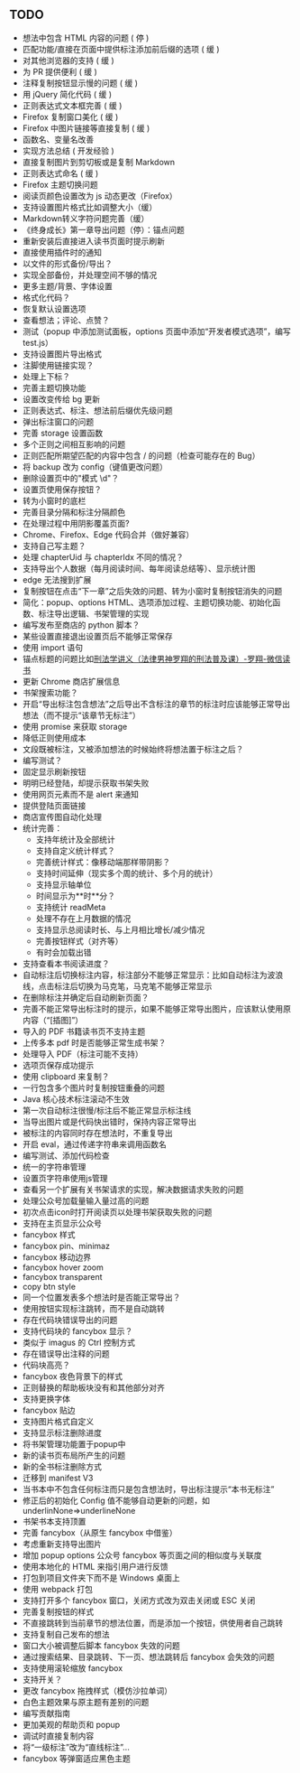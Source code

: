 ## TODO

- 想法中包含 HTML 内容的问题 ( 停 )
- 匹配功能/直接在页面中提供标注添加前后缀的选项 ( 缓 )
- 对其他浏览器的支持 ( 缓 )
- 为 PR 提供便利 ( 缓 )
- 注释复制按钮显示慢的问题 ( 缓 )
- 用 jQuery 简化代码 ( 缓 )
- 正则表达式文本框完善 ( 缓 )
- Firefox 复制窗口美化 ( 缓 )
- Firefox 中图片链接等直接复制 ( 缓 )
- 函数名、变量名改善
- 实现方法总结 ( 开发经验 )
- 直接复制图片到剪切板或是复制 Markdown
- 正则表达式命名 ( 缓 )
- Firefox 主题切换问题
- 阅读页颜色设置改为 js 动态更改（Firefox）
- 支持设置图片格式比如调整大小（缓）
- Markdown转义字符问题完善（缓）
- 《终身成长》第一章导出问题（停）：锚点问题
- 重新安装后直接进入读书页面时提示刷新
- 直接使用插件时的通知
- 以文件的形式备份/导出？
- 实现全部备份，并处理空间不够的情况
- 更多主题/背景、字体设置
- 格式化代码？
- 恢复默认设置选项
- 查看想法；评论、点赞？
- 测试（popup 中添加测试面板，options 页面中添加“开发者模式选项”，编写 test.js）
- 支持设置图片导出格式
- 注脚使用链接实现？
- 处理上下标？
- 完善主题切换功能
- 设置改变传给 bg 更新
- 正则表达式、标注、想法前后缀优先级问题
- 弹出标注窗口的问题
- 完善 storage 设置函数
- 多个正则之间相互影响的问题
- 正则匹配所期望匹配的内容中包含 / 的问题（检查可能存在的 Bug）
- 将 backup 改为 config（键值更改问题）
- 删除设置页中的"模式 \d"？
- 设置页使用保存按钮？
- 转为小窗时的底栏
- 完善目录分隔和标注分隔颜色
- 在处理过程中用阴影覆盖页面?
- Chrome、Firefox、Edge 代码合并（做好兼容）
- 支持自己写主题？
- 处理 chapterUid 与 chapterIdx 不同的情况？
- 支持导出个人数据（每月阅读时间、每年阅读总结等）、显示统计图
- edge 无法搜到扩展
- 复制按钮在点击“下一章”之后失效的问题、转为小窗时复制按钮消失的问题
- 简化：popup、options HTML、选项添加过程、主题切换功能、初始化函数、标注导出逻辑、书架管理的实现
- 编写发布至商店的 python 脚本？
- 某些设置直接退出设置页后不能够正常保存
- 使用 import 语句
- 锚点标题的问题比如[刑法学讲义（法律男神罗翔的刑法普及课）-罗翔-微信读书](https://weread.qq.com/web/reader/48032df071f3ab37480b27ak16732dc0161679091c5aeb1)
- 更新 Chrome 商店扩展信息
- 书架搜索功能？
- 开启“导出标注包含想法”之后导出不含标注的章节的标注时应该能够正常导出想法（而不提示“该章节无标注”）
- 使用 promise 来获取 storage
- 降低正则使用成本
- 文段既被标注，又被添加想法的时候始终将想法置于标注之后？
- 编写测试？
- 固定显示刷新按钮
- 明明已经登陆，却提示获取书架失败
- 使用网页元素而不是 alert 来通知
- 提供登陆页面链接
- 商店宣传图自动化处理
- 统计完善：
  - 支持年统计及全部统计
  - 支持自定义统计样式？
  - 完善统计样式：像移动端那样带阴影？
  - 支持时间延伸（现实多个周的统计、多个月的统计）
  - 支持显示轴单位
  - 时间显示为\*\*时\*\*分？
  - 支持统计 readMeta
  - 处理不存在上月数据的情况
  - 支持显示总阅读时长、与上月相比增长/减少情况
  - 完善按钮样式（对齐等）
  - 有时会加载出错
- 支持查看本书阅读进度？
- 自动标注后切换标注内容，标注部分不能够正常显示：比如自动标注为波浪线，点击标注后切换为马克笔，马克笔不能够正常显示
- 在删除标注并确定后自动刷新页面？
- 完善不能正常导出标注时的提示，如果不能够正常导出图片，应该默认使用原内容（“[插图]”）
- 导入的 PDF 书籍读书页不支持主题
- 上传多本 pdf 时是否能够正常生成书架？
- 处理导入 PDF（标注可能不支持）
- 选项页保存成功提示
- 使用 clipboard 来复制？
- 一行包含多个图片时复制按钮重叠的问题
- Java 核心技术标注滚动不生效
- 第一次自动标注很慢/标注后不能正常显示标注线
- 当导出图片或是代码快出错时，保持内容正常导出
- 被标注的内容同时存在想法时，不重复导出
- 开启 eval，通过传递字符串来调用函数名
- 编写测试、添加代码检查
- 统一的字符串管理
- 设置页字符串使用js管理
- 查看另一个扩展有关书架请求的实现，解决数据请求失败的问题
- 处理公众号加载量输入量过高的问题
- 初次点击icon时打开阅读页以处理书架获取失败的问题
- 支持在主页显示公众号
- fancybox 样式
- fancybox pin、minimaz
- fancybox 移动边界
- fancybox hover zoom
- fancybox transparent
- copy btn style
- 同一个位置发表多个想法时是否能正常导出？
- 使用按钮实现标注跳转，而不是自动跳转
- 存在代码块错误导出的问题
- 支持代码块的 fancybox 显示？
- 类似于 imagus 的 Ctrl 控制方式
- 存在错误导出注释的问题
- 代码块高亮？
- fancybox 夜色背景下的样式
- 正则替换的帮助板块没有和其他部分对齐
- 支持更换字体
- fancybox 贴边
- 支持图片格式自定义
- 支持显示标注删除进度
- 将书架管理功能置于popup中
- 新的读书页布局所产生的问题
- 新的全书标注删除方式
- 迁移到 manifest V3
- 当书本中不包含任何标注而只是包含想法时，导出标注提示“本书无标注”
- 修正后的初始化 Config 值不能够自动更新的问题，如 underlinNone=>underlineNone
- 书架书本支持顶置
- 完善 fancybox（从原生 fancybox 中借鉴）
- 考虑重新支持导出图片
- 增加 popup options 公众号 fancybox 等页面之间的相似度与关联度
- 使用本地化的 HTML 来指引用户进行反馈
- 打包到项目文件夹下而不是 Windows 桌面上
- 使用 webpack 打包
- 支持打开多个 fancybox 窗口，关闭方式改为双击关闭或 ESC 关闭
- 完善复制按钮的样式
- 不直接跳转到当前章节的想法位置，而是添加一个按钮，供使用者自己跳转
- 支持复制自己发布的想法
- 窗口大小被调整后脚本 fancybox 失效的问题
- 通过搜索结果、目录跳转、下一页、想法跳转后 fancybox 会失效的问题
- 支持使用滚轮缩放 fancybox
- 支持开关？
- 更改 fancybox 拖拽样式（模仿沙拉单词）
- 白色主题效果与原主题有差别的问题
- 编写贡献指南
- 更加美观的帮助页和 popup
- 调试时直接复制内容
- 将“一级标注”改为“直线标注”...
- fancybox 等弹窗适应黑色主题